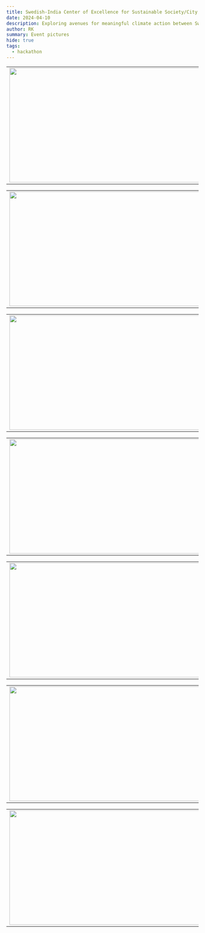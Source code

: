 ```yaml
---
title: Swedish-India Center of Excellence for Sustainable Society/City
date: 2024-04-10
description: Exploring avenues for meaningful climate action between Sweden and India
author: RK 
summary: Event pictures
hide: true
tags:
  - hackathon
---
```


<table>
  <tr>
    <td><img src='{{ "/static/img/photo/Indo_S1.jpg" | url }}' width="500" height="300"></td>
    <td><img src='{{ "/static/img/photo/Indo_S11.jpg" | url }}' width="500" height="300"></td>
  </tr>   
</table>

<table>
  <tr>
    <td><img src='{{ "/static/img/photo/Indo_S2.jpg" | url }}' width="500" height="300"></td>
    <td><img src='{{ "/static/img/photo/Indo_S3.jpg" | url }}' width="500" height="300"></td>
  </tr>   
</table>

<table>
  <tr>
    <td><img src='{{ "/static/img/photo/Indo_S4.jpg" | url }}' width="500" height="300"></td>
    <td><img src='{{ "/static/img/photo/Indo_S5.jpg" | url }}' width="500" height="300"></td>
  </tr>   
</table>

<table>
  <tr>
    <td><img src='{{ "/static/img/photo/Indo_S6.jpg" | url }}' width="500" height="300"></td>
    <td><img src='{{ "/static/img/photo/Indo_S12.jpg" | url }}' width="500" height="300"></td>
  </tr>   
</table>

<table>
  <tr>
    <td><img src='{{ "/static/img/photo/Indo_S8.jpg" | url }}' width="500" height="300"></td>
    <td><img src='{{ "/static/img/photo/Indo_S9.jpg" | url }}' width="500" height="300"></td>
  </tr>   
</table>

<table>
  <tr>
    <td><img src='{{ "/static/img/photo/Indo_S7.jpg" | url }}' width="500" height="300"></td>
    <td><img src='{{ "/static/img/photo/Indo_S14.jpg" | url }}' width="500" height="300"></td>
  </tr>   
</table>

<table>
  <tr>
    <td><img src='{{ "/static/img/photo/Indo_S10.jpg" | url }}' width="500" height="300"></td>
    <td><img src='{{ "/static/img/photo/Indo_S13.jpg" | url }}' width="500" height="300"></td>
  </tr>   
</table>

